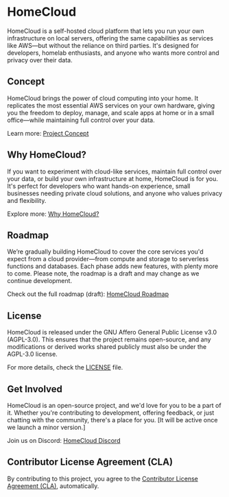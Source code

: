 # HomeCloud

HomeCloud is a self-hosted cloud platform that lets you run your own infrastructure on local servers, offering the same capabilities as services like AWS—but without the reliance on third parties. It's designed for developers, homelab enthusiasts, and anyone who wants more control and privacy over their data.

## Concept

HomeCloud brings the power of cloud computing into your home. It replicates the most essential AWS services on your own hardware, giving you the freedom to deploy, manage, and scale apps at home or in a small office—while maintaining full control over your data.

Learn more: [Project Concept](https://homecloud.suryansh.one/files/Project%20Concept_%20_HomeCloud_.pdf)

## Why HomeCloud?

If you want to experiment with cloud-like services, maintain full control over your data, or build your own infrastructure at home, HomeCloud is for you. It's perfect for developers who want hands-on experience, small businesses needing private cloud solutions, and anyone who values privacy and flexibility.

Explore more: [Why HomeCloud?](https://homecloud.suryansh.one/files/but,%20why_.pdf)

## Roadmap

We’re gradually building HomeCloud to cover the core services you'd expect from a cloud provider—from compute and storage to serverless functions and databases. Each phase adds new features, with plenty more to come. Please note, the roadmap is a draft and may change as we continue development.

Check out the full roadmap (draft): [HomeCloud Roadmap](https://github.com/users/drk1rd/projects/4)  

## License

HomeCloud is released under the GNU Affero General Public License v3.0 (AGPL-3.0).
This ensures that the project remains open-source, and any modifications or derived works shared publicly must also be under the AGPL-3.0 license.

For more details, check the [LICENSE](./LICENSE) file.

## Get Involved

HomeCloud is an open-source project, and we'd love for you to be a part of it. Whether you're contributing to development, offering feedback, or just chatting with the community, there's a place for you. [It will be active once we launch a minor version.]

Join us on Discord: [HomeCloud Discord](https://homecloud.suryansh.one/discord)

## Contributor License Agreement (CLA)

By contributing to this project, you agree to the [Contributor License Agreement (CLA)](./CLA.md), automatically.
